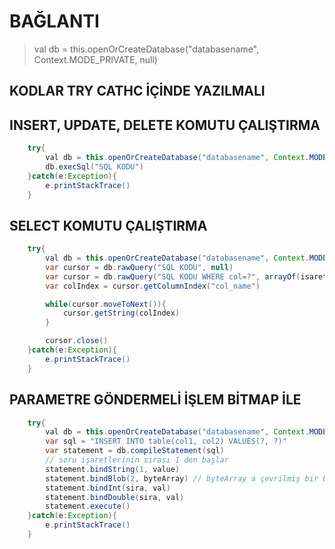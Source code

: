 # BAĞLANTI
> val db = this.openOrCreateDatabase("databasename", Context.MODE_PRIVATE, null)

## KODLAR TRY CATHC İÇİNDE YAZILMALI
## INSERT, UPDATE, DELETE KOMUTU ÇALIŞTIRMA

```java
    try{
        val db = this.openOrCreateDatabase("databasename", Context.MODE_PRIVATE, null)
        db.execSql("SQL KODU")
    }catch(e:Exception){
        e.printStackTrace()
    }
```

## SELECT KOMUTU ÇALIŞTIRMA

```java
    try{
        val db = this.openOrCreateDatabase("databasename", Context.MODE_PRIVATE, null)
        var cursor = db.rawQuery("SQL KODU", null)
        var cursor = db.rawQuery("SQL KODU WHERE col=?", arrayOf(isaretİcinDeger.toString()))
        var colIndex = cursor.getColumnIndex("col_name")

        while(cursor.moveToNext()){
            cursor.getString(colIndex)
        }

        cursor.close()
    }catch(e:Exception){
        e.printStackTrace()
    }
```


## PARAMETRE GÖNDERMELİ İŞLEM BİTMAP İLE
```java
    try{
        val db = this.openOrCreateDatabase("databasename", Context.MODE_PRIVATE, null)
        var sql = "INSERT INTO table(col1, col2) VALUES(?, ?)"
        var statement = db.compileStatement(sql)
        // soru işaretlerinin sırası 1 den başlar
        statement.bindString(1, value)
        statement.bindBlob(2, byteArray) // byteArray a çevrilmiş bir bitmap olabilir.
        statement.bindInt(sira, val)
        statement.bindDouble(sira, val)
        statement.execute()
    }catch(e:Exception){
        e.printStackTrace()
    }
```
